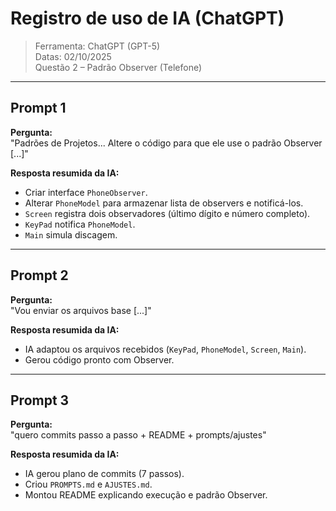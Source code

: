 # Registro de uso de IA (ChatGPT)

> Ferramenta: ChatGPT (GPT-5)  
> Datas: 02/10/2025  
> Questão 2 – Padrão Observer (Telefone)

---

## Prompt 1
**Pergunta:**  
"Padrões de Projetos... Altere o código para que ele use o padrão Observer [...]"

**Resposta resumida da IA:**
- Criar interface `PhoneObserver`.
- Alterar `PhoneModel` para armazenar lista de observers e notificá-los.
- `Screen` registra dois observadores (último dígito e número completo).
- `KeyPad` notifica `PhoneModel`.
- `Main` simula discagem.

---

## Prompt 2
**Pergunta:**  
"Vou enviar os arquivos base [...]"

**Resposta resumida da IA:**
- IA adaptou os arquivos recebidos (`KeyPad`, `PhoneModel`, `Screen`, `Main`).
- Gerou código pronto com Observer.

---

## Prompt 3
**Pergunta:**  
"quero commits passo a passo + README + prompts/ajustes"

**Resposta resumida da IA:**
- IA gerou plano de commits (7 passos).
- Criou `PROMPTS.md` e `AJUSTES.md`.
- Montou README explicando execução e padrão Observer.
